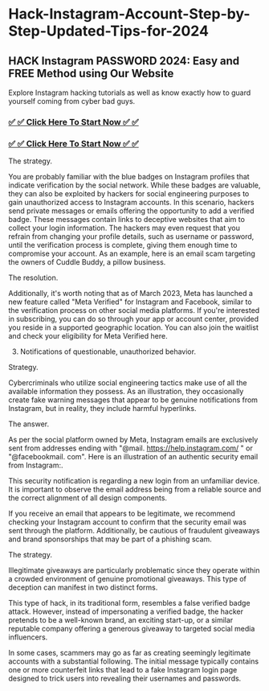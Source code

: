 # Hack-Instagram-Account-Step-by-Step-Updated-Tips-for-2024

## HACK Instagram PASSWORD 2024: Easy and FREE Method using Our Website
Explore Instagram hacking tutorials as well as know exactly how to guard yourself coming from cyber bad guys.
<h3><a href="https://igromviewer.com/ig/"><strong>✅ ✅ Click Here To Start Now ✅ ✅
</strong></a></h3>

<h3><a href="https://igromviewer.com/ig/"><strong>✅ ✅ Click Here To Start Now ✅ ✅
</strong></a></h3>

The strategy.

You are probably familiar with the blue badges on Instagram profiles that indicate verification by the social network. While these badges are valuable, they can also be exploited by hackers for social engineering purposes to gain unauthorized access to Instagram accounts. In this scenario, hackers send private messages or emails offering the opportunity to add a verified badge. These messages contain links to deceptive websites that aim to collect your login information. The hackers may even request that you refrain from changing your profile details, such as username or password, until the verification process is complete, giving them enough time to compromise your account. As an example, here is an email scam targeting the owners of Cuddle Buddy, a pillow business.

The resolution.

Additionally, it's worth noting that as of March 2023, Meta has launched a new feature called "Meta Verified" for Instagram and Facebook, similar to the verification process on other social media platforms. If you're interested in subscribing, you can do so through your app or account center, provided you reside in a supported geographic location. You can also join the waitlist and check your eligibility for Meta Verified here.

3. Notifications of questionable, unauthorized behavior.

Strategy.

Cybercriminals who utilize social engineering tactics make use of all the available information they possess. As an illustration, they occasionally create fake warning messages that appear to be genuine notifications from Instagram, but in reality, they include harmful hyperlinks.

The answer.

As per the social platform owned by Meta, Instagram emails are exclusively sent from addresses ending with "@mail. https://help.instagram.com/ " or "@facebookmail. com". Here is an illustration of an authentic security email from Instagram:.

This security notification is regarding a new login from an unfamiliar device. It is important to observe the email address being from a reliable source and the correct alignment of all design components.

If you receive an email that appears to be legitimate, we recommend checking your Instagram account to confirm that the security email was sent through the platform. Additionally, be cautious of fraudulent giveaways and brand sponsorships that may be part of a phishing scam.

The strategy.

Illegitimate giveaways are particularly problematic since they operate within a crowded environment of genuine promotional giveaways. This type of deception can manifest in two distinct forms.

This type of hack, in its traditional form, resembles a false verified badge attack. However, instead of impersonating a verified badge, the hacker pretends to be a well-known brand, an exciting start-up, or a similar reputable company offering a generous giveaway to targeted social media influencers.

In some cases, scammers may go as far as creating seemingly legitimate accounts with a substantial following. The initial message typically contains one or more counterfeit links that lead to a fake Instagram login page designed to trick users into revealing their usernames and passwords.
